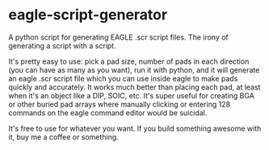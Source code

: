 # eagle-script-generator
A python script for generating EAGLE .scr script files. The irony of generating a script with a script.

It's pretty easy to use: pick a pad size, number of pads in each direction (you can have as many as you want), run it with python, and it will generate an eagle .scr script file which you can use inside eagle to make pads quickly and accurately. It works much better than placing each pad, at least when it's an object like a DIP, SOIC, etc. It's super useful for creating BGA or other buried pad arrays where manually clicking or entering 128 commands on the eagle command editor would be suicidal.

It's free to use for whatever you want. If you build something awesome with it, buy me a coffee or something. 